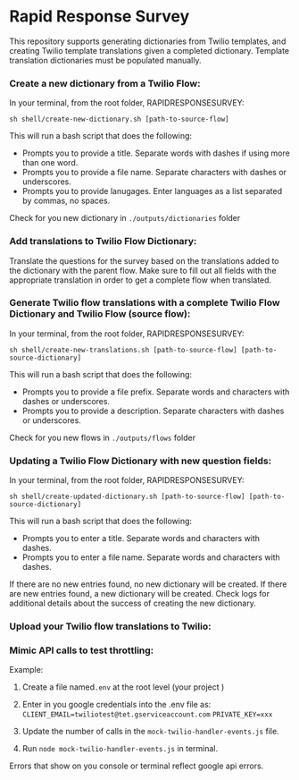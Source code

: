 # Rapid Response Survey

This repository supports generating dictionaries from Twilio templates, and creating Twilio template translations given a completed dictionary. Template translation dictionaries must be populated manually.

### Create a new dictionary from a Twilio Flow:
In your terminal, from the root folder, RAPIDRESPONSESURVEY:

`sh shell/create-new-dictionary.sh [path-to-source-flow]`

This will run a bash script that does the following:
- Prompts you to provide a title. Separate words with dashes if using more than one word.
- Prompts you to provide a file name. Separate characters with dashes or underscores.
- Prompts you to provide lanugages. Enter languages as a list separated by commas, no spaces.

Check for you new dictionary in `./outputs/dictionaries` folder

### Add translations to Twilio Flow Dictionary:

Translate the questions for the survey based on the translations added to the dictionary with the parent flow. Make sure to fill out all fields with the appropriate translation in order to get a complete flow when translated.

### Generate Twilio flow translations with a complete Twilio Flow Dictionary and Twilio Flow (source flow):
In your terminal, from the root folder, RAPIDRESPONSESURVEY:

`sh shell/create-new-translations.sh [path-to-source-flow] [path-to-source-dictionary]`

This will run a bash script that does the following:
- Prompts you to provide a file prefix. Separate words and characters with dashes or underscores.
- Prompts you to provide a description. Separate characters with dashes or underscores.

Check for you new flows in `./outputs/flows` folder

### Updating a Twilio Flow Dictionary with new question fields:
In your terminal, from the root folder, RAPIDRESPONSESURVEY:

`sh shell/create-updated-dictionary.sh [path-to-source-flow] [path-to-source-dictionary]`


This will run a bash script that does the following:
- Prompts you to enter a title. Separate words and characters with dashes.
- Prompts you to enter a file name. Separate words and characters with dashes.

If there are no new entries found, no new dictionary will be created.
If there are new entries found, a new dictionary will be created.
Check logs for additional details about the success of creating the new dictionary.

### Upload your Twilio flow translations to Twilio:


### Mimic API calls to test throttling:

Example:
1. Create a file named`.env` at the root level (your project )
2. Enter in you google credentials into the .env file as:
    `CLIENT_EMAIL=twiliotest@tet.gserviceaccount.com`
    `PRIVATE_KEY=xxx`

3. Update the number of calls in the `mock-twilio-handler-events.js` file.
4. Run `node mock-twilio-handler-events.js` in terminal.

Errors that show on you console or terminal reflect google api errors.